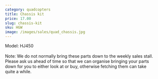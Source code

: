 ```yaml
---
category: quadcopters
title: Chassis kit
price: 17.00
slug: chassis-kit
sku: HGW
image: /images/sales/quad_chassis.jpg
---
```

Model: HJ450
<br><br>Note: We do not normally bring these parts down to the weekly sales stall. Please ask us ahead of time so that we can organise bringing your parts down for you to either look at or buy, otherwise fetching them can take quite a while.
